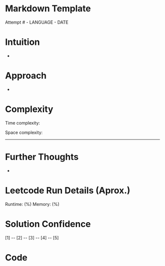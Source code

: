 # Markdown Template

Attempt # - LANGUAGE - DATE

# Intuition
<!-- Describe your first thoughts on how to solve this problem. -->
- 

# Approach
<!-- Describe your approach to solving the problem. -->
-

# Complexity
Time complexity:
<!-- $$O(log(n))$$ -->

Space complexity:
<!-- $$O(log(n))$$ -->


---


# Further Thoughts
 - 

# Leetcode Run Details (Aprox.)
Runtime:  (%)
Memory:  (%)

# Solution Confidence
[1] -- [2] -- [3] -- [4] -- [5]



# Code
```

```
